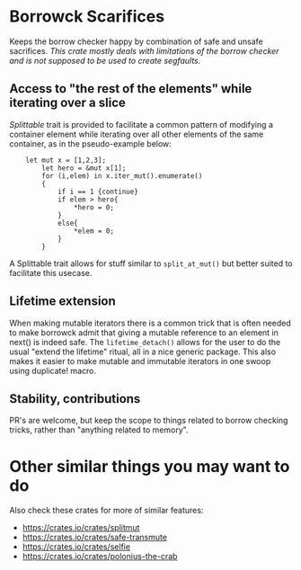 # Borrowck Scarifices
Keeps the borrow checker happy by combination of safe and unsafe sacrifices.
*This crate mostly deals with limitations of the borrow checker and is not supposed 
to be used to create segfaults.*

## Access to "the rest of the elements" while iterating over a slice

*Splittable* trait is provided to facilitate a common pattern of modifying a container element while iterating over all
other elements of the same container, as in the pseudo-example below:
``` compile_fail
    let mut x = [1,2,3];        
        let hero = &mut x[1];
        for (i,elem) in x.iter_mut().enumerate()
        {
            if i == 1 {continue}
            if elem > hero{
                *hero = 0;
            }
            else{
                *elem = 0;
            }
        }
```
A Splittable trait allows for stuff similar to `split_at_mut()` but better suited to facilitate this usecase.

## Lifetime extension

When making mutable iterators there is a common trick that is often needed to make borrowck admit that giving a mutable reference to an element in next() is indeed safe.
The `lifetime_detach()` allows for the user to do the usual "extend the lifetime" ritual, all in a nice generic package. This also makes it easier to 
make mutable and immutable iterators in one swoop using duplicate! macro.

## Stability, contributions

PR's are welcome, but keep the scope to things related to borrow checking tricks, rather than "anything related to memory".

# Other similar things you may want to do
Also check these crates for more of similar features:
 * https://crates.io/crates/splitmut
 * https://crates.io/crates/safe-transmute
 * https://crates.io/crates/selfie
 * https://crates.io/crates/polonius-the-crab
